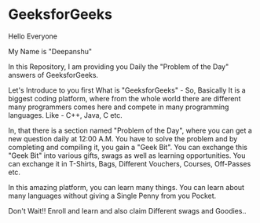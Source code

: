 # GeeksforGeeks

Hello Everyone

My Name is "Deepanshu"

In this Repository, I am providing you Daily the "Problem of the Day" answers of GeeksforGeeks.


Let's Introduce to you first What is "GeeksforGeeks" - So, Basically It is a biggest coding platform, where from the whole world there are different many programmers comes here and compete in many programming languages. Like - C++, Java, C etc.

In, that there is a section named "Problem of the Day", where you can get a new question daily at 12:00 A.M. You have to solve the problem and by completing and compiling it, you gain a "Geek Bit". You can exchange this "Geek Bit" into various gifts, swags as well as learning opportunities. You can exchange it in T-Shirts, Bags, Different Vouchers, Courses, Off-Passes etc.

In this amazing platform, you can learn many things. You can learn about many languages without giving a Single Penny from you Pocket. 

Don't Wait!! Enroll and learn and also claim Different swags and Goodies..
